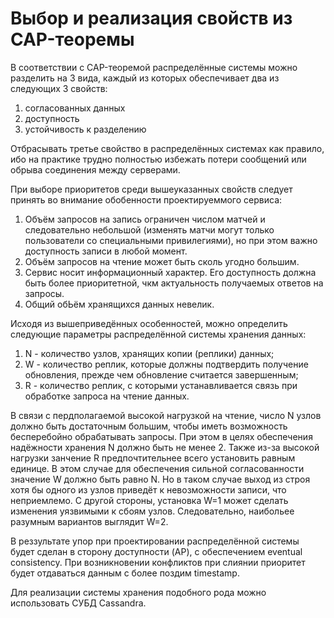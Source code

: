 # Выбор и реализация свойств из CAP-теоремы

В соответствии с CAP-теоремой распределённые системы можно разделить на 3 вида, каждый из которых обеспечивает два из следующих 3 свойств:
  1. согласованных данных
  2. доступность
  3. устойчивость к разделению

Отбрасывать третье свойство в распределённых системах как правило, ибо на практике трудно полностью избежать потери сообщений или обрыва соединения между серверами.

При выборе приоритетов среди вышеуказанных свойств следует принять во внимание обобенности проектируеммого сервиса:
  1. Объём запросов на запись ограничен числом матчей и следовательно небольшой (изменять матчи могут только пользователи со специальными привилегиями), но при этом важно доступность записи в любой момент.
  2. Объём запросов на чтение может быть сколь угодно большим.
  3. Сервис носит информационный характер. Его доступность должна быть более приоритетной, чкм актуальность получаемых ответов на запросы.
  4. Общий обЬём хранящихся данных невелик.

Исходя из вышеприведённых особенностей, можно определить следующие параметры распределённой системы хранения данных:
  1. N - количество узлов, хранящих копии (реплики) данных;
  2. W - количество реплик, которые должны подтвердить получение обновления, прежде чем обновление считается завершенным;
  3. R - количество реплик, с которыми устанавливается связь при обработке запроса на чтение данных.
  
  В связи с пердполагаемой высокой нагрузкой на чтение, число N узлов должно быть достаточным большим, чтобы иметь возможность бесперебойно обрабатывать запросы. При этом в целях обеспечения надёжности хранения N должно быть не менее 2.
  Также из-за высокой нагрузки занчение R предпочтительнее всего установить равным единице.
  В этом случае для обеспечения сильной согласованности значение W должно быть равно N. Но в таком случае выход из строя хотя бы одного из узлов приведёт к невозможности записи, что неприемлемо. С другой стороны, установка W=1 может сделать изменения уязвимыми к сбоям узлов. Следовательно, наибольее разумным вариантов выглядит W=2.
  
  В реззультате упор при проектировании распределённой системы будет сделан в сторону доступности (AP), с обеспечением eventual consistency. При возникновении конфликтов при слиянии приоритет будет отдаваться данным с более поздим timestamp.

Для реализации системы хранения подобного рода можно использовать СУБД Cassandra. 
